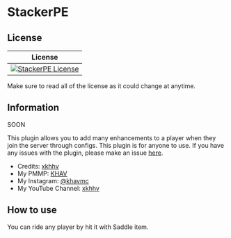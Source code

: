 # StackerPE

## License
| License |
| :---: |
| [![StackerPE License](https://img.shields.io/github/license/xkhhv/StackerPE.svg?label=License)](LICENSE) |

Make sure to read all of the license as it could change at anytime.

## Information
SOON
 
This plugin allows you to add many enhancements to a player when they join the server through configs. This plugin is for anyone to use.
If you have any issues with the plugin, please make an issue [here](https://github.com/iiFlamiinBlaze/BlazinJoin/issues/new).
* Credits: [xkhhv](https://github.com/xkhhv)
* My PMMP: [KHAV](https://forums.pmmp.io/members/khav.130/)
* My Instagram: [@khavmc](https://www.instagram.com/khavmc/)
* My YouTube Channel: [xkhhv](https://www.youtube.com/xkhhv)

## How to use
You can ride any player by hit it with Saddle item.

